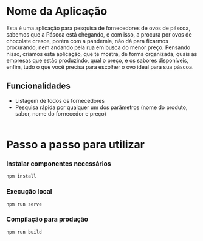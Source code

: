 # Nome da Aplicação

Esta é uma aplicação para pesquisa de fornecedores de ovos de páscoa, sabemos que a Páscoa está chegando, e com isso, a procura por ovos de chocolate cresce, porém com a pandemia, não dá para ficarmos procurando, nem andando pela rua em busca do menor preço.
Pensando nisso, criamos esta aplicação, que te mostra, de forma organizada, quais as empresas que estão produzindo, qual o preço, e os sabores disponíveis, enfim, tudo o que você precisa para escolher o ovo ideal para sua páscoa.

## Funcionalidades
* Listagem de todos os fornecedores
* Pesquisa rápida por qualquer um dos parâmetros (nome do produto, sabor, nome do fornecedor e preço)
<br></br>

# Passo a passo para utilizar
### Instalar componentes necessários
```
npm install
```

### Execução local
```
npm run serve
```

### Compilação para produção
```
npm run build
```
